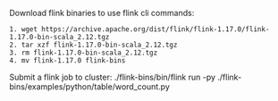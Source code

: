 Download flink binaries to use flink cli commands:
            
    1. wget https://archive.apache.org/dist/flink/flink-1.17.0/flink-1.17.0-bin-scala_2.12.tgz
    2. tar xzf flink-1.17.0-bin-scala_2.12.tgz
    3. rm flink-1.17.0-bin-scala_2.12.tgz
    4. mv flink-1.17.0 flink-bins

Submit a flink job to cluster:
    ./flink-bins/bin/flink run -py ./flink-bins/examples/python/table/word_count.py
